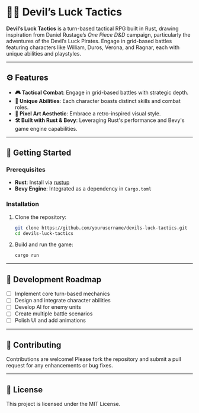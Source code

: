 
# 🏴‍☠️ Devil’s Luck Tactics

**Devil’s Luck Tactics** is a turn-based tactical RPG built in Rust, drawing inspiration from Daniel Rustage’s *One Piece D&D* campaign, particularly the adventures of the Devil’s Luck Pirates. Engage in grid-based battles featuring characters like William, Duros, Verona, and Ragnar, each with unique abilities and playstyles.

---

## ⚙️ Features

- **🎮 Tactical Combat**: Engage in grid-based battles with strategic depth.
- **🧠 Unique Abilities**: Each character boasts distinct skills and combat roles.
- **🎨 Pixel Art Aesthetic**: Embrace a retro-inspired visual style.
- **🛠️ Built with Rust & Bevy**: Leveraging Rust's performance and Bevy's game engine capabilities.

---

## 🚀 Getting Started

### Prerequisites

- **Rust**: Install via [rustup](https://rustup.rs/)
- **Bevy Engine**: Integrated as a dependency in `Cargo.toml`

### Installation

1. Clone the repository:

   ```bash
   git clone https://github.com/yourusername/devils-luck-tactics.git
   cd devils-luck-tactics
   ```

2. Build and run the game:

   ```bash
   cargo run
   ```

---

## 🧪 Development Roadmap

- [ ] Implement core turn-based mechanics
- [ ] Design and integrate character abilities
- [ ] Develop AI for enemy units
- [ ] Create multiple battle scenarios
- [ ] Polish UI and add animations

---

## 🤝 Contributing

Contributions are welcome! Please fork the repository and submit a pull request for any enhancements or bug fixes.

---

## 📄 License

This project is licensed under the MIT License.
